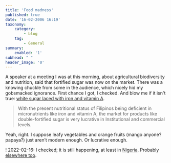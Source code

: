 ```yaml
---
title: 'Food madness'
published: true
date: '16-02-2006 16:19'
taxonomy:
    category:
        - blog
    tag:
        - General
summary:
    enabled: '1'
subhead: " "
header_image: '0'
---
```


A speaker at a meeting I was at this morning, about agricultural biodiversity and nutrition, said that fortified sugar was now on the market. There was a knowing chuckle from some in the audience, which nicely hid my gobsmacked ignorance. First chance I got, I checked. And blow me if it isn't true: [white sugar laced with iron and vitamin A](https://web.archive.org/web/20060515154744/http://www.fnri.dost.gov.ph/htm/fortisugar.htm).

> With the present nutritional status of Filipinos being deficient in micronutrients like iron and vitamin A, the market for products like double-fortified sugar is very lucrative in Institutional and commercial levels.

Yeah, right. I suppose leafy vegetables and orange fruits (mango anyone? papaya?) just aren’t modern enough. Or lucrative enough.

! 2022-02-16: I checked; it is still happening, at least in [Nigeria](https://www.reuters.com/companies/DANGSUG.LG). Probably [elsewhere too](https://nutrition.basf.com/global/en/human-nutrition/food-fortification/applications/sugar.html).
